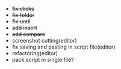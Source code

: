 * ~~fix clicks~~
* ~~fix folder~~
* ~~fix until~~
* ~~add insert~~
* ~~add compare~~
* screenshot cutting(editor)
* fix saving and pasting in script file(editor)
* refactoring(editor)
* pack script in single file?
